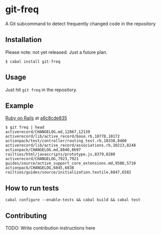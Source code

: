 # git-freq

A Git subcommand to detect frequently changed code in the repository

## Installation

Please note: not yet released. Just a future plan.

```
$ cabal install git-freq
```

## Usage

Just hit `git freq` in the repository.

## Example

[Ruby on Rails](https://github.com/rails/rails) at [a6c8cde835](https://github.com/rails/rails/commit/a6c8cde83526e4ec5b1212b5e6d1e512ebf7c0ec)

```
$ git freq | head
activerecord/CHANGELOG.md,12867,12139
activerecord/lib/active_record/base.rb,10778,10172
actionpack/test/controller/routing_test.rb,10338,8400
activerecord/lib/active_record/associations.rb,10213,8248
actionpack/CHANGELOG.md,8840,8697
railties/html/javascripts/prototype.js,8379,8280
activerecord/CHANGELOG,7923,7921
guides/source/active_support_core_extensions.md,9588,5710
actionpack/CHANGELOG,6845,6838
railties/guides/source/initialization.textile,6847,6582
```

## How to run tests

```
cabal configure --enable-tests && cabal build && cabal test
```

## Contributing

TODO: Write contribution instructions here

